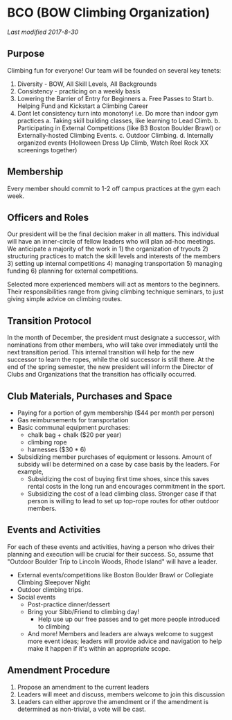 # BCO (BOW Climbing Organization)
*Last modified 2017-8-30*

## Purpose
Climbing fun for everyone! Our team will be founded on several key tenets: 

1. Diversity - BOW, All Skill Levels, All Backgrounds
2. Consistency - practicing on a weekly basis
3. Lowering the Barrier of Entry for Beginners
  a. Free Passes to Start
  b. Helping Fund and Kickstart a Climbing Career
4. Dont let consistency turn into monotony! i.e. Do more than indoor gym practices
  a. Taking skill building classes, like learning to Lead Climb.
  b. Participating in External Competitions (like B3 Boston Boulder Brawl) or Externally-hosted Climbing Events.
  c. Outdoor Climbing.
  d. Internally organized events (Holloween Dress Up Climb, Watch Reel Rock XX screenings together)

## Membership 
Every member should commit to 1-2 off campus practices at the gym each week. 

## Officers and Roles
Our president will be the final decision maker in all matters.  This individual will have an inner-circle of fellow leaders who will plan ad-hoc meetings.  We anticipate a majority of the work in 1) the organization of tryouts 2) structuring practices to match the skill levels and interests of the members 3) setting up internal competitions 4) managing transportation 5) managing funding 6) planning for external competitions.

Selected more experienced members will act as mentors to the beginners. Their responsibilities range from giving climbing technique seminars, to just giving simple advice on climbing routes. 

## Transition Protocol
In the month of December, the president must designate a successor, with nominations from other members, who will take over immediately until the next transition period. This internal transition will help for the new successor to learn the ropes, while the old successor is still there.  At the end of the spring semester, the new president will inform the Director of Clubs and Organizations that the transition has officially occurred.

## Club Materials, Purchases and Space
- Paying for a portion of gym membership ($44 per month per person)
- Gas reimbursements for transportation
- Basic communal equipment purchases: 
  - chalk bag + chalk ($20 per year) 
  - climbing rope
  - harnesses ($30 * 6)
- Subsidizing member purchases of equipment or lessons. Amount of subsidy will be determined on a case by case basis by the leaders. For example,
  - Subsidizing the cost of buying first time shoes, since this saves rental costs in the long run and encourages commitment in the sport. 
  - Subsidizing the cost of a lead climbing class. Stronger case if that person is willing to lead to set up top-rope routes for other outdoor members.

## Events and Activities
For each of these events and activities, having a person who drives their planning and execution will be crucial for their success. So, assume that "Outdoor Boulder Trip to Lincoln Woods, Rhode Island" will have a leader.
- External events/competitions like Boston Boulder Brawl or Collegiate Climbing Sleepover Night
- Outdoor climbing trips.  
- Social events
  - Post-practice dinner/dessert
  - Bring your Sibb/Friend to climbing day!
    - Help use up our free passes and to get more people introduced to climbing
  - And more! Members and leaders are always welcome to suggest more event ideas; leaders will provide advice and navigation to help make it happen if it's within an appropriate scope.

## Amendment Procedure
1. Propose an amendment to the current leaders
2. Leaders will meet and discuss, members welcome to join this discussion 
3. Leaders can either approve the amendment or if the amendment is determined as non-trivial, a vote will be cast.

